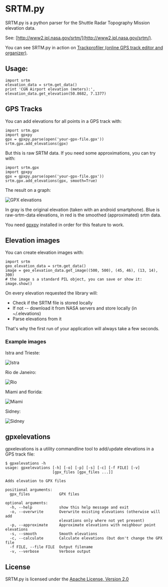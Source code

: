 # SRTM.py

SRTM.py is a python parser for the Shuttle Radar Topography Mission elevation data.

See: [http://www2.jpl.nasa.gov/srtm/](http://www2.jpl.nasa.gov/srtm/).

You can see SRTM.py in action on [Trackprofiler (online GPS track editor and organizer)](http://www.trackprofiler.com).

## Usage:

    import srtm
    elevation_data = srtm.get_data()
    print 'CGN Airport elevation (meters):', elevation_data.get_elevation(50.8682, 7.1377)

## GPS Tracks

You can add elevations for all points in a GPS track with:

    import srtm.gpx
    import gpxpy
    gpx = gpxpy.parse(open('your-gpx-file.gpx'))
    srtm.gpx.add_elevations(gpx)

But this is raw SRTM data. If you need some approximations, you can try with:

    import srtm.gpx
    import gpxpy
    gpx = gpxpy.parse(open('your-gpx-file.gpx'))
    srtm.gpx.add_elevations(gpx, smooth=True)

The result on a graph:

![GPX elevations](http://tkrajina.github.io/srtm.py/gpx_elevations.png)

In gray is the original elevation (taken with an android smartphone).
Blue is raw-srtm-data elevations, in red is the smoothed (approximated) srtm data.

You need [gpxpy](http://github.com/tkrajina/gpxpy) installed in order for this feature to work.

## Elevation images

You can create elevation images with:

    import srtm
    geo_elevation_data = srtm.get_data()
    image = geo_elevation_data.get_image((500, 500), (45, 46), (13, 14), 300)
    # the image s a standard PIL object, you can save or show it:
    image.show()

On every elevation requested the library will:

 * Check if the SRTM file is stored locally
 * If not -- download it from NASA servers and store locally (in ~/.elevations)
 * Parse elevations from it

That's why the first run of your application will always take a few seconds.

### Example images

Istra and Trieste:

![Istra](http://tkrajina.github.io/srtm.py/istra.png)

Rio de Janeiro:

![Rio](http://tkrajina.github.io/srtm.py/rio.png)

Miami and florida:

![Miami](http://tkrajina.github.io/srtm.py/miami.png)

Sidney:

![Sidney](http://tkrajina.github.io/srtm.py/sidney.png)

## gpxelevations

gpxelevations is a utility commandline tool to add/update elevations in a GPS track file:

    $ gpxelevations -h
    usage: gpxelevations [-h] [-o] [-p] [-s] [-c] [-f FILE] [-v]
                         [gpx_files [gpx_files ...]]

    Adds elevation to GPX files

    positional arguments:
      gpx_files             GPX files

    optional arguments:
      -h, --help            show this help message and exit
      -o, --overwrite       Overwrite existing elevations (otherwise will add
                            elevations only where not yet present)
      -p, --approximate     Approximate elevations with neighbour point elevations
      -s, --smooth          Smooth elevations
      -c, --calculate       Calculate elevations (but don't change the GPX file
      -f FILE, --file FILE  Output filename
      -v, --verbose         Verbose output

## License

SRTM.py is licensed under the [Apache License, Version 2.0](http://www.apache.org/licenses/LICENSE-2.0)

